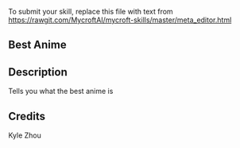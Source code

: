 To submit your skill, replace this file with text from 
https://rawgit.com/MycroftAI/mycroft-skills/master/meta_editor.html


## Best Anime

## Description 
Tells you what the best anime is

## Credits 
Kyle Zhou
